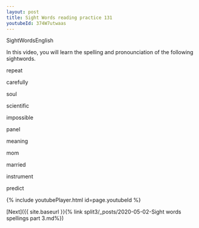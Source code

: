 ```yaml
---
layout: post
title: Sight Words reading practice 131
youtubeId: 374W7utwaas
---
```

 
 
SightWordsEnglish


In this video, you will learn the spelling and pronounciation of the following sightwords.

repeat

carefully

soul

scientific

impossible

panel

meaning

mom

married

instrument

predict
 
 
{% include youtubePlayer.html id=page.youtubeId %}
 
 

[Next]({{ site.baseurl }}{% link  split3/_posts/2020-05-02-Sight words spellings part 3.md%})
 
